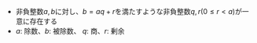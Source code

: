 - 非負整数$a, b$に対し、$b = aq + r$を満たすような非負整数$q, r (0 \le r \lt a )$が一意に存在する
- $a$: 除数、$b$: 被除数、 $q$: 商、$r$: 剰余
